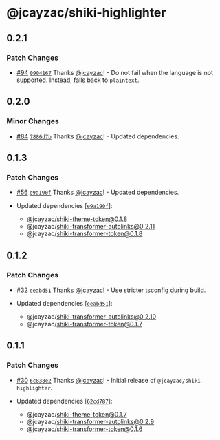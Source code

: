 # @jcayzac/shiki-highlighter

## 0.2.1

### Patch Changes

- [#94](https://github.com/jcayzac/copepod-modules/pull/94) [`0904167`](https://github.com/jcayzac/copepod-modules/commit/0904167724b2e1d0533dbd43fbc19b6e2da02e82) Thanks [@jcayzac](https://github.com/jcayzac)! - Do not fail when the language is not supported. Instead, falls back to `plaintext`.

## 0.2.0

### Minor Changes

- [#84](https://github.com/jcayzac/copepod-modules/pull/84) [`7886d7b`](https://github.com/jcayzac/copepod-modules/commit/7886d7bc54b84b913c8211ebe17a62f4f1fbef6b) Thanks [@jcayzac](https://github.com/jcayzac)! - Updated dependencies.

## 0.1.3

### Patch Changes

- [#56](https://github.com/jcayzac/copepod-modules/pull/56) [`e9a190f`](https://github.com/jcayzac/copepod-modules/commit/e9a190fc9174d617a7c048aa3b7042770a7279b1) Thanks [@jcayzac](https://github.com/jcayzac)! - Updated dependencies.

- Updated dependencies [[`e9a190f`](https://github.com/jcayzac/copepod-modules/commit/e9a190fc9174d617a7c048aa3b7042770a7279b1)]:
  - @jcayzac/shiki-theme-token@0.1.8
  - @jcayzac/shiki-transformer-autolinks@0.2.11
  - @jcayzac/shiki-transformer-token@0.1.8

## 0.1.2

### Patch Changes

- [#32](https://github.com/jcayzac/copepod-modules/pull/32) [`eeabd51`](https://github.com/jcayzac/copepod-modules/commit/eeabd51b7919b0070e1f5196a2a04f469e134fd2) Thanks [@jcayzac](https://github.com/jcayzac)! - Use stricter tsconfig during build.

- Updated dependencies [[`eeabd51`](https://github.com/jcayzac/copepod-modules/commit/eeabd51b7919b0070e1f5196a2a04f469e134fd2)]:
  - @jcayzac/shiki-transformer-autolinks@0.2.10
  - @jcayzac/shiki-transformer-token@0.1.7

## 0.1.1

### Patch Changes

- [#30](https://github.com/jcayzac/copepod-modules/pull/30) [`6c838e2`](https://github.com/jcayzac/copepod-modules/commit/6c838e21ac767f1f22853e4689cc67ba8fcf83bb) Thanks [@jcayzac](https://github.com/jcayzac)! - Initial release of `@jcayzac/shiki-highlighter`.

- Updated dependencies [[`62cd787`](https://github.com/jcayzac/copepod-modules/commit/62cd787cc00cadaa126199a6cbe8c6c06907727b)]:
  - @jcayzac/shiki-theme-token@0.1.7
  - @jcayzac/shiki-transformer-autolinks@0.2.9
  - @jcayzac/shiki-transformer-token@0.1.6
